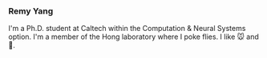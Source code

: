 ### Remy Yang
I'm a Ph.D. student at Caltech within the Computation & Neural Systems option. I'm a member of the Hong laboratory where I poke flies. I like :mouse: and :raccoon:.